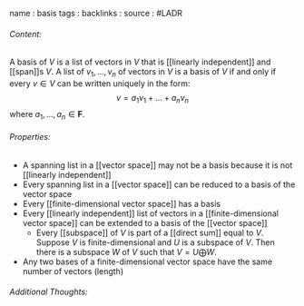 name : basis
tags : 
backlinks : 
source : #LADR 

###### Content:
A basis of $V$ is a list of vectors in $V$ that is [[linearly independent]] and [[span]]s $V$.
A list of $v_1,...,v_n$ of vectors in $V$ is a basis of $V$ if and only if every $v \in V$ can be written uniquely in the form:
$$v = a_1v_1+...+a_nv_n$$
where $a_1,...,a_n \in \textbf{F}$.

###### Properties:
- A spanning list in a [[vector space]] may not be a basis because it is not [[linearly independent]]
- Every spanning list in a [[vector space]] can be reduced to a basis of the vector space
- Every [[finite-dimensional vector space]] has a basis
- Every [[linearly independent]] list of vectors in a [[finite-dimensional vector space]] can be extended to a basis of the [[vector space]]
	- Every [[subspace]] of $V$ is part of a [[direct sum]] equal to $V$. Suppose $V$ is finite-dimensional and $U$ is a subspace of $V$. Then there is a subspace $W$ of $V$ such that $V = U \bigoplus W$.
- Any two bases of a finite-dimensional vector space have the same number of vectors (length)

###### Additional Thoughts:
